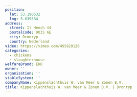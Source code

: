 ```yaml
---
position:
  lat: 53.190632
  lng: 5.639584
address:
  street: It Heech 44
  postalCode: 9035 AE
  city: Dronryp
  country: Nederland
video: https://vimeo.com/495820126
categories:
  - chickens
  - slaughterhouse
welfareBrand: EKO
owner: ''
organization: ''
stableSystem: ''
companyName: Kippenslachthuis W. van Meer & Zonen B.V.
title: Kippenslachthuis W. van Meer & Zonen B.V. | Dronryp
---
```

